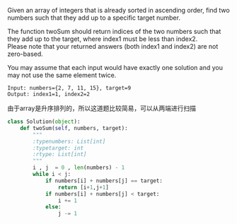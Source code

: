 Given an array of integers that is already sorted in ascending order, find two numbers such that they add up to a specific target number.

The function twoSum should return indices of the two numbers such that they add up to the target, where index1 must be less than index2.    
Please note that your returned answers (both index1 and index2) are not zero-based.

You may assume that each input would have exactly one solution and you may not use the same element twice.
```
Input: numbers={2, 7, 11, 15}, target=9
Output: index1=1, index2=2
```

由于array是升序排列的，所以这道题比较简易，可以从两端进行扫描

```python
class Solution(object):
    def twoSum(self, numbers, target):
        """
        :typenumbers: List[int]
        :typetarget: int
        :rtype: List[int]
        """
        i , j  = 0 , len(numbers) - 1
        while i < j:
            if numbers[i] + numbers[j] == target:
                return [i+1,j+1]
            if numbers[i] + numbers[j] < target:
                i += 1
            else:
                j -= 1
```
